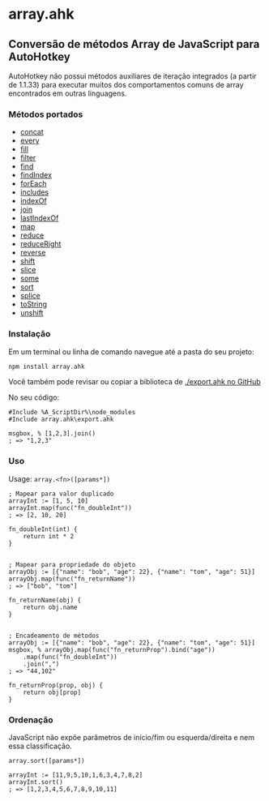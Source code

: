 # array.ahk
## Conversão de métodos Array de JavaScript para AutoHotkey


AutoHotkey não possui métodos auxiliares de iteração integrados (a partir de 1.1.33) para executar muitos dos comportamentos comuns de array encontrados em outras linguagens.

### Métodos portados
* [concat](/pt/docs?id=concat)
* [every](/pt/docs?id=every)
* [fill](/pt/docs?id=fill)
* [filter](/pt/docs?id=filter)
* [find](/pt/docs?id=find)
* [findIndex](/pt/docs?id=findIndex)
* [forEach](/pt/docs?id=forEach)
* [includes](/pt/docs?id=includes)
* [indexOf](/pt/docs?id=indexOf)
* [join](/pt/docs?id=join)
* [lastIndexOf](/pt/docs?id=lastIndexOf)
* [map](/pt/docs?id=map)
* [reduce](/pt/docs?id=reduce)
* [reduceRight](/pt/docs?id=reduceRight)
* [reverse](/pt/docs?id=reverse)
* [shift](/pt/docs?id=shift)
* [slice](/pt/docs?id=slice)
* [some](/pt/docs?id=some)
* [sort](/pt/docs?id=sort)
* [splice](/pt/docs?id=splice)
* [toString](/pt/docs?id=toString)
* [unshift](/pt/docs?id=unshift)

### Instalação

Em um terminal ou linha de comando navegue até a pasta do seu projeto:

```bash
npm install array.ahk
```
Você também pode revisar ou copiar a biblioteca de [./export.ahk no GitHub](https://raw.githubusercontent.com/chunjee/array.ahk/master/export.ahk)


No seu código:

```autohotkey
#Include %A_ScriptDir%\node_modules
#Include array.ahk\export.ahk

msgbox, % [1,2,3].join()
; => "1,2,3"
```

### Uso

Usage: `array.<fn>([params*])`
```autohotkey
; Mapear para valor duplicado
arrayInt := [1, 5, 10]
arrayInt.map(func("fn_doubleInt"))
; => [2, 10, 20]

fn_doubleInt(int) {
	return int * 2
}


; Mapear para propriedade do objeto
arrayObj := [{"name": "bob", "age": 22}, {"name": "tom", "age": 51}]
arrayObj.map(func("fn_returnName"))
; => ["bob", "tom"]

fn_returnName(obj) {
	return obj.name
}


; Encadeamento de métodos
arrayObj := [{"name": "bob", "age": 22}, {"name": "tom", "age": 51}]
msgbox, % arrayObj.map(func("fn_returnProp").bind("age"))
	.map(func("fn_doubleInt"))
	.join(",")
; => "44,102"

fn_returnProp(prop, obj) {
	return obj[prop]
}
```

### Ordenação

JavaScript não expõe parâmetros de início/fim ou esquerda/direita e nem essa classificação.

`array.sort([params*])`
```autohotkey
arrayInt := [11,9,5,10,1,6,3,4,7,8,2]
arrayInt.sort()
; => [1,2,3,4,5,6,7,8,9,10,11]
```

